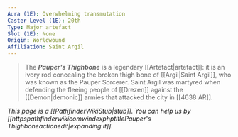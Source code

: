 ```yaml
---
Aura (1E): Overwhelming transmutation
Caster Level (1E): 20th
Type: Major artefact
Slot (1E): None
Origin: Worldwound
Affiliation: Saint Argil
---
```


> The ***Pauper's Thighbone*** is a legendary [[Artefact|artefact]]: it is an ivory rod concealing the broken thigh bone of [[Argil|Saint Argil]], who was known as the Pauper Sorcerer. Saint Argil was martyred when defending the fleeing people of [[Drezen]] against the [[Demon|demonic]] armies that attacked the city in [[4638 AR]].



*This page is a [[PathfinderWikiStub|stub]]. You can help us by [[httpspathfinderwikicomwindexphptitlePauper's Thighboneactionedit|expanding it]].*








